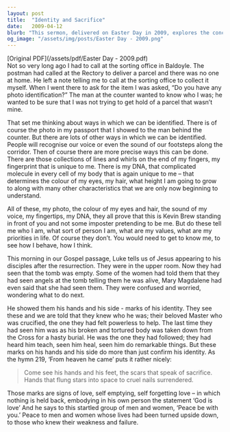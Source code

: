 ```yaml
---
layout: post
title:  "Identity and Sacrifice"
date:   2009-04-12
blurb: "This sermon, delivered on Easter Day in 2009, explores the concept of identity and recognition. It uses the story of Jesus appearing to his disciples after the resurrection as a metaphor for understanding our own identities and values. The sermon emphasizes the importance of self-sacrifice and love, embodied in the crucifixion and resurrection of Jesus."
og_image: "/assets/img/posts/Easter Day - 2009.png"
---
```

[Original PDF](/assets/pdf/Easter Day - 2009.pdf)    
Not so very long ago I had to call at the sorting office in Baldoyle. The postman had called at the Rectory to deliver a parcel and there was no one at home. He left a note telling me to call at the sorting office to collect it myself. When I went there to ask for the item I was asked, “Do you have any photo identification?” The man at the counter wanted to know who I was; he wanted to be sure that I was not trying to get hold of a parcel that wasn’t mine.

That set me thinking about ways in which we can be identified. There is of course the photo in my passport that I showed to the man behind the counter. But there are lots of other ways in which we can be identified. People will recognise our voice or even the sound of our footsteps along the corridor. Then of course there are more precise ways this can be done. There are those collections of lines and whirls on the end of my fingers, my fingerprint that is unique to me. There is my DNA, that complicated molecule in every cell of my body that is again unique to me – that determines the colour of my eyes, my hair, what height I am going to grow to along with many other characteristics that we are only now beginning to understand.

All of these, my photo, the colour of my eyes and hair, the sound of my voice, my fingertips, my DNA, they all prove that this is Kevin Brew standing in front of you and not some imposter pretending to be me. But do these tell me who I am, what sort of person I am, what are my values, what are my priorities in life. Of course they don’t. You would need to get to know me, to see how I behave, how I think.

This morning in our Gospel passage, Luke tells us of Jesus appearing to his disciples after the resurrection. They were in the upper room. Now they had seen that the tomb was empty. Some of the women had told them that they had seen angels at the tomb telling them he was alive, Mary Magdalene had even said that she had seen them. They were confused and worried, wondering what to do next.

He showed them his hands and his side - marks of his identity. They see these and we are told that they knew who he was; their beloved Master who was crucified, the one they had felt powerless to help. The last time they had seen him was as his broken and tortured body was taken down from the Cross for a hasty burial. He was the one they had followed; they had heard him teach, seen him heal, seen him do remarkable things. But these marks on his hands and his side do more than just confirm his identity. As the hymn 219, ‘From heaven he came’ puts it rather nicely:

> Come see his hands and his feet,
> the scars that speak of sacrifice.
> Hands that flung stars into space
> to cruel nails surrendered.

Those marks are signs of love, self emptying, self forgetting love – in which nothing is held back, embodying in his own person the statement ‘God is love’ And he says to this startled group of men and women, ‘Peace be with you.’ Peace to men and women whose lives had been turned upside down, to those who knew their weakness and failure.
